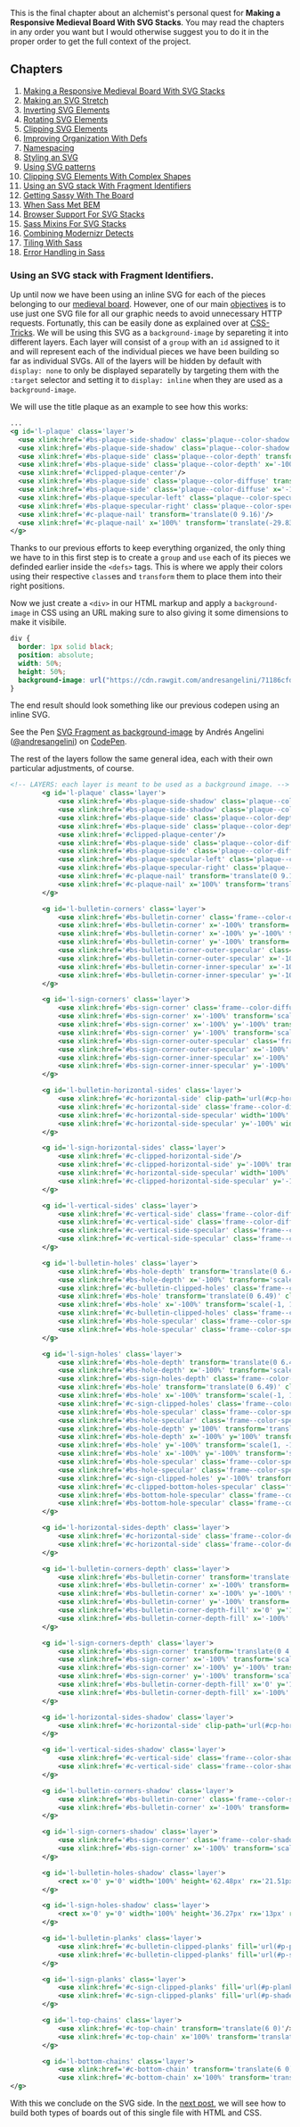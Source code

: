 This is the final chapter about an alchemist's personal quest for **Making a Responsive Medieval Board With SVG Stacks**. You may read the chapters in any order you want but I would otherwise suggest you to do it in the proper order to get the full context of the project.

## Chapters

1. [Making a Responsive Medieval Board With SVG Stacks][ch-1]
2. [Making an SVG Stretch][ch-2]
3. [Inverting SVG Elements][ch-3]
4. [Rotating SVG Elements][ch-4]
5. [Clipping SVG Elements][ch-5]
6. [Improving Organization With Defs][ch-6]
7. [Namespacing][ch-7]
8. [Styling an SVG][ch-8]
9. [Using SVG patterns][ch-9]
10. [Clipping SVG Elements With Complex Shapes][ch-10]
11. [Using an SVG stack With Fragment Identifiers][ch-11]
12. [Getting Sassy With The Board][ch-12]
13. [When Sass Met BEM][ch-13]
14. [Browser Support For SVG Stacks][ch-14]
15. [Sass Mixins For SVG Stacks][ch-15]
16. [Combining Modernizr Detects][ch-16]
17. [Tiling With Sass][ch-17]
18. [Error Handling in Sass][ch-18]

### Using an SVG stack with Fragment Identifiers.

Up until now we have been using an inline SVG for each of the pieces belonging to our [medieval board][ch-10]. However, one of our main [objectives] is to use just one SVG file for all our graphic needs to avoid unnecessary HTTP requests. Fortunatly, this can be easily done as explained over at [CSS-Tricks]. We will be using this SVG as a `background-image` by separeting it into different layers. Each layer will consist of a `group` with an `id` assigned to it and will represent each of the individual pieces we have been building so far as individual SVGs. All of the layers will be hidden by default with `display: none` to only be displayed separatelly by targeting them with the `:target` selector and setting it to `display: inline` when they are used as a `background-image`.

We will use the title plaque as an example to see how this works:

```xml
...
<g id='l-plaque' class='layer'>
  <use xlink:href='#bs-plaque-side-shadow' class='plaque--color-shadow' transform='translate(0 9.08)'/>
  <use xlink:href='#bs-plaque-side-shadow' class='plaque--color-shadow' x='-100%' transform='scale(-1, 1) translate(0 9.08)'/>
  <use xlink:href='#bs-plaque-side' class='plaque--color-depth' transform='translate(0 11.24)'/>
  <use xlink:href='#bs-plaque-side' class='plaque--color-depth' x='-100%' transform='scale(-1, 1) translate(0 11.24)'/>
  <use xlink:href='#clipped-plaque-center'/>
  <use xlink:href='#bs-plaque-side' class='plaque--color-diffuse' transform='translate(0 9.16)'/>
  <use xlink:href='#bs-plaque-side' class='plaque--color-diffuse' x='-100%' transform='scale(-1, 1) translate(0 9.16)'/>
  <use xlink:href='#bs-plaque-specular-left' class='plaque--color-specular' transform='translate(0 9.16)'/>
  <use xlink:href='#bs-plaque-specular-right' class='plaque--color-specular' x='100%' transform='translate(-21 9.16)'/>
  <use xlink:href='#c-plaque-nail' transform='translate(0 9.16)'/>
  <use xlink:href='#c-plaque-nail' x='100%' transform='translate(-29.83 9.16)'/>
</g>

```

Thanks to our previous efforts to keep everything organized, the only thing we have to in this first step is to create a `group` and `use` each of its pieces we definded earlier inside the `<defs>` tags. This is where we apply their colors using their respective `class`es and `transform` them to place them into their right positions.

Now we just create a `<div>` in our HTML markup and apply a `background-image` in CSS using an URL making sure to also giving it some dimensions to make it visibile.

```css
div {
  border: 1px solid black;
  position: absolute;
  width: 50%;
  height: 50%;
  background-image: url("https://cdn.rawgit.com/andresangelini/71186cfd071e53e4b229ef78ca60207f/raw/c33418e6d8c07c71914cc08bbc7e442d58a7f838/plaque.svg");
}
```
The end result should look something like our previous codepen using an inline SVG.

<p data-height="265" data-theme-id="0" data-slug-hash="vzmrjv" data-default-tab="css,result" data-user="andresangelini" data-pen-title="SVG Fragment as background-image" class="codepen">See the Pen <a href="https://codepen.io/andresangelini/pen/vzmrjv/">SVG Fragment as background-image</a> by Andrés Angelini (<a href="https://codepen.io/andresangelini">@andresangelini</a>) on <a href="https://codepen.io">CodePen</a>.</p>
<script async src="https://static.codepen.io/assets/embed/ei.js"></script>

The rest of the layers follow the same general idea, each with their own particular adjustments, of course.

```xml
<!-- LAYERS: each layer is meant to be used as a background image. -->
        <g id='l-plaque' class='layer'>
            <use xlink:href='#bs-plaque-side-shadow' class='plaque--color-shadow' transform='translate(0 9.08)'/>
            <use xlink:href='#bs-plaque-side-shadow' class='plaque--color-shadow' x='-100%' transform='scale(-1, 1) translate(0 9.08)'/>
            <use xlink:href='#bs-plaque-side' class='plaque--color-depth' transform='translate(0 11.24)'/>
            <use xlink:href='#bs-plaque-side' class='plaque--color-depth' x='-100%' transform='scale(-1, 1) translate(0 11.24)'/>
            <use xlink:href='#clipped-plaque-center'/>
            <use xlink:href='#bs-plaque-side' class='plaque--color-diffuse' transform='translate(0 9.16)'/>
            <use xlink:href='#bs-plaque-side' class='plaque--color-diffuse' x='-100%' transform='scale(-1, 1) translate(0 9.16)'/>
            <use xlink:href='#bs-plaque-specular-left' class='plaque--color-specular' transform='translate(0 9.16)'/>
            <use xlink:href='#bs-plaque-specular-right' class='plaque--color-specular' x='100%' transform='translate(-21 9.16)'/>
            <use xlink:href='#c-plaque-nail' transform='translate(0 9.16)'/>
            <use xlink:href='#c-plaque-nail' x='100%' transform='translate(-29.83 9.16)'/>
        </g>

        <g id='l-bulletin-corners' class='layer'>
            <use xlink:href='#bs-bulletin-corner' class='frame--color-diffuse'/>
            <use xlink:href='#bs-bulletin-corner' x='-100%' transform='scale(-1, 1)' class='frame--color-diffuse'/>
            <use xlink:href='#bs-bulletin-corner' x='-100%' y='-100%' transform='scale(-1, -1) translate(0 6.5)' class='frame--color-diffuse'/>
            <use xlink:href='#bs-bulletin-corner' y='-100%' transform='scale(1, -1) translate(0 6.5)' class='frame--color-diffuse'/>
            <use xlink:href='#bs-bulletin-corner-outer-specular' class='frame--color-specular'/>
            <use xlink:href='#bs-bulletin-corner-outer-specular' x='-100%' transform='scale(-1, 1)' class='frame--color-specular'/>
            <use xlink:href='#bs-bulletin-corner-inner-specular' x='-100%' y='-100%' transform='scale(-1, -1) translate(0 6.5)' class='frame--color-specular'/>
            <use xlink:href='#bs-bulletin-corner-inner-specular' y='-100%' transform='scale(1, -1) translate(0 6.5)' class='frame--color-specular'/>
        </g>

        <g id='l-sign-corners' class='layer'>
            <use xlink:href='#bs-sign-corner' class='frame--color-diffuse'/>
            <use xlink:href='#bs-sign-corner' x='-100%' transform='scale(-1, 1)' class='frame--color-diffuse'/>
            <use xlink:href='#bs-sign-corner' x='-100%' y='-100%' transform='scale(-1, -1) translate(0 6.5)' class='frame--color-diffuse'/>
            <use xlink:href='#bs-sign-corner' y='-100%' transform='scale(1, -1) translate(0 6.5)' class='frame--color-diffuse'/>
            <use xlink:href='#bs-sign-corner-outer-specular' class='frame--color-specular'/>
            <use xlink:href='#bs-sign-corner-outer-specular' x='-100%' transform='scale(-1, 1)' class='frame--color-specular'/>
            <use xlink:href='#bs-sign-corner-inner-specular' x='-100%' y='-100%' transform='scale(-1, -1) translate(0 6.5)' class='frame--color-specular'/>
            <use xlink:href='#bs-sign-corner-inner-specular' y='-100%' transform='scale(1, -1) translate(0 6.5)' class='frame--color-specular'/>
        </g>

        <g id='l-bulletin-horizontal-sides' class='layer'>
            <use xlink:href='#c-horizontal-side' clip-path='url(#cp-horizontal-side-bottom)' class='frame--color-diffuse' width='100%' height='16.25'/>
            <use xlink:href='#c-horizontal-side' class='frame--color-diffuse' y='-100%' width='100%' height='16.25' transform='scale(1, -1) translate(0 6.5)'/>
            <use xlink:href='#c-horizontal-side-specular' width='100%' height='16.25'/>
            <use xlink:href='#c-horizontal-side-specular' y='-100%' width='100%' height='16.25' transform='scale(1, -1) translate(0 16.24)'/>
        </g>

        <g id='l-sign-horizontal-sides' class='layer'>
            <use xlink:href='#c-clipped-horizontal-side'/>
            <use xlink:href='#c-clipped-horizontal-side' y='-100%' transform='scale(1, -1) translate(0 6.5)'/>
            <use xlink:href='#c-horizontal-side-specular' width='100%' height='16.25' class='frame--color-specular'/>
            <use xlink:href='#c-clipped-horizontal-side-specular' y='-100%' transform='scale(1, -1) translate(0 16.25)'/>
        </g>

        <g id='l-vertical-sides' class='layer'>
            <use xlink:href='#c-vertical-side' class='frame--color-diffuse' width='16.25px' height='100%'/>
            <use xlink:href='#c-vertical-side' class='frame--color-diffuse' x='-100%' width='16.25px' height='100%' transform='scale(-1, 1)'/>
            <use xlink:href='#c-vertical-side-specular' class='frame--color-specular' width='16.25px' height='100%'/>
            <use xlink:href='#c-vertical-side-specular' class='frame--color-specular' x='-100%' width='16.25px' height='100%' transform='scale(-1, 1) translate(10 0)'/>
        </g>

        <g id='l-bulletin-holes' class='layer'>
            <use xlink:href='#bs-hole-depth' transform='translate(0 6.49)' class='frame--color-depth'/>
            <use xlink:href='#bs-hole-depth' x='-100%' transform='scale(-1, 1) translate(0 6.49)' class='frame--color-depth'/>
            <use xlink:href='#c-bulletin-clipped-holes' class='frame--color-depth' clip-path='url(#cp-holes-left)' transform='translate(0 4.32)'/>
            <use xlink:href='#bs-hole' transform='translate(0 6.49)' class='frame--color-diffuse'/>
            <use xlink:href='#bs-hole' x='-100%' transform='scale(-1, 1) translate(0 6.49)' class='frame--color-diffuse'/>
            <use xlink:href='#c-bulletin-clipped-holes' class='frame--color-diffuse'/>
            <use xlink:href='#bs-hole-specular' class='frame--color-specular' transform='translate(0 6.49)'/>
            <use xlink:href='#bs-hole-specular' class='frame--color-specular' x='100%' transform='translate(-32 6.49)'/>
        </g>

        <g id='l-sign-holes' class='layer'>
            <use xlink:href='#bs-hole-depth' transform='translate(0 6.49)' class='frame--color-depth' clip-path='url(#cp-sign-hole-bottom)'/>
            <use xlink:href='#bs-hole-depth' x='-100%' transform='scale(-1, 1) translate(0 6.49)' class='frame--color-depth' clip-path='url(#cp-sign-hole-bottom)'/>
            <use xlink:href='#bs-sign-holes-depth' class='frame--color-depth' transform='translate(0 6.48)' clip-path='url(#cp-sign-holes-depth)'/>
            <use xlink:href='#bs-hole' transform='translate(0 6.49)' class='frame--color-diffuse' clip-path='url(#cp-sign-hole-bottom)'/>
            <use xlink:href='#bs-hole' x='-100%' transform='scale(-1, 1) translate(0 6.49)' class='frame--color-diffuse' clip-path='url(#cp-sign-hole-bottom)'/>
            <use xlink:href='#c-sign-clipped-holes' class='frame--color-diffuse'/>
            <use xlink:href='#bs-hole-specular' class='frame--color-specular' transform='translate(0 6.49)'/>
            <use xlink:href='#bs-hole-specular' class='frame--color-specular' x='100%' transform='translate(-32 6.49)'/>
            <use xlink:href='#bs-hole-depth' y='100%' transform='translate(0 -34.49)' class='frame--color-depth' clip-path='url(#cp-sign-hole-top)'/>
            <use xlink:href='#bs-hole-depth' x='-100%' y='100%' transform='scale(-1, 1) translate(0 -34.49)' class='frame--color-depth' clip-path='url(#cp-sign-hole-top)'/>
            <use xlink:href='#bs-hole' y='-100%' transform='scale(1, -1) translate(0 12.98)' class='frame--color-diffuse' clip-path='url(#cp-sign-hole-bottom)'/>
            <use xlink:href='#bs-hole' x='-100%' y='-100%' transform='scale(-1,-1) translate(0 12.98)' class='frame--color-diffuse' clip-path='url(#cp-sign-hole-bottom)'/>
            <use xlink:href='#bs-hole-specular' class='frame--color-specular' y='100%' transform='translate(0 -34.24)'/>
            <use xlink:href='#bs-hole-specular' class='frame--color-specular' y='100%' x='100%' transform='translate(-32 -34.24)'/>
            <use xlink:href='#c-sign-clipped-holes' y='-100%' transform='scale(1, -1) translate(0 6.49)' class='frame--color-diffuse'/>
            <use xlink:href='#c-clipped-bottom-holes-specular' class='frame--color-specular' clip-path='url(#cp-bottom-holes-specular-left)'/>
            <use xlink:href='#bs-bottom-hole-specular' class='frame--color-specular' y='100%' transform='translate(0 -36.4)'/>
            <use xlink:href='#bs-bottom-hole-specular' class='frame--color-specular' x='-100%' y='100%' transform='scale(-1, 1) translate(0 -36.4)'/>
        </g>

        <g id='l-horizontal-sides-depth' class='layer'>
            <use xlink:href='#c-horizontal-side' class='frame--color-depth' height='16.25' width='100%' transform='translate(0 4.32)' clip-path='url(#cp-horizontal-side-center)'/>
            <use xlink:href='#c-horizontal-side' class='frame--color-depth' y='-100%' height='16.25' width='100%' transform='scale(1, -1)'/>
        </g>

        <g id='l-bulletin-corners-depth' class='layer'>
            <use xlink:href='#bs-bulletin-corner' transform='translate(0 4.32)' class='frame--color-depth'/>
            <use xlink:href='#bs-bulletin-corner' x='-100%' transform='scale(-1, 1) translate(0 4.32)' class='frame--color-depth'/>
            <use xlink:href='#bs-bulletin-corner' x='-100%' y='-100%' transform='scale(-1, -1)' class='frame--color-depth'/>
            <use xlink:href='#bs-bulletin-corner' y='-100%' transform='scale(1, -1)' class='frame--color-depth'/>
            <use xlink:href='#bs-bulletin-corner-depth-fill' x='0' y='100%' transform='translate(0 -53.5)' class='frame--color-depth'/>
            <use xlink:href='#bs-bulletin-corner-depth-fill' x='-100%' y='100%' transform='scale(-1, 1) translate(0 -53.5)' class='frame--color-depth'/>
        </g>

        <g id='l-sign-corners-depth' class='layer'>
            <use xlink:href='#bs-sign-corner' transform='translate(0 4.32)' class='frame--color-depth'/>
            <use xlink:href='#bs-sign-corner' x='-100%' transform='scale(-1, 1) translate(0 4.32)' class='frame--color-depth'/>
            <use xlink:href='#bs-sign-corner' x='-100%' y='-100%' transform='scale(-1, -1)' class='frame--color-depth'/>
            <use xlink:href='#bs-sign-corner' y='-100%' transform='scale(1, -1)' class='frame--color-depth'/>
            <use xlink:href='#bs-bulletin-corner-depth-fill' x='0' y='100%' transform='translate(0 -27)' class='frame--color-depth'/>
            <use xlink:href='#bs-bulletin-corner-depth-fill' x='-100%' y='100%' transform='scale(-1, 1) translate(0 -27)' class='frame--color-depth'/>
        </g>

        <g id='l-horizontal-sides-shadow' class='layer'>
            <use xlink:href='#c-horizontal-side' clip-path='url(#cp-horizontal-side-center)' class='frame--color-shadow' transform='translate(0 6.48)' height='16.25' width='100%'/>
        </g>

        <g id='l-vertical-sides-shadow' class='layer'>
            <use xlink:href='#c-vertical-side' class='frame--color-shadow' width='16.25px' height='100%' transform='translate(2.16 0)'/>
            <use xlink:href='#c-vertical-side' class='frame--color-shadow' x='-100%' width='16.25px' height='100%' transform='scale(-1, 1) translate(2.16 0)'/>
        </g>

        <g id='l-bulletin-corners-shadow' class='layer'>
            <use xlink:href='#bs-bulletin-corner' class='frame--color-shadow' transform='translate(2.16 6.48)'/>
            <use xlink:href='#bs-bulletin-corner' x='-100%' transform='scale(-1, 1) translate(2.16 6.48)' class='frame--color-shadow'/>
        </g>

        <g id='l-sign-corners-shadow' class='layer'>
            <use xlink:href='#bs-sign-corner' class='frame--color-shadow' transform='translate(2.16 6.48)'/>
            <use xlink:href='#bs-sign-corner' x='-100%' transform='scale(-1, 1) translate(2.16 6.48)' class='frame--color-shadow'/>
        </g>

        <g id='l-bulletin-holes-shadow' class='layer'>
            <rect x='0' y='0' width='100%' height='62.48px' rx='21.51px' ry='21.51px' clip-path='url(#cp-bulletin-holes)' class='frame--color-shadow'/>
        </g>

        <g id='l-sign-holes-shadow' class='layer'>
            <rect x='0' y='0' width='100%' height='36.27px' rx='13px' ry='13px' clip-path='url(#cp-sign-holes)' class='frame--color-shadow'/>
        </g>

        <g id='l-bulletin-planks' class='layer'>
            <use xlink:href='#c-bulletin-clipped-planks' fill='url(#p-planks)'/>
            <use xlink:href='#c-bulletin-clipped-planks' fill='url(#p-shades)'/>
        </g>

        <g id='l-sign-planks' class='layer'>
            <use xlink:href='#c-sign-clipped-planks' fill='url(#p-planks)'/>
            <use xlink:href='#c-sign-clipped-planks' fill='url(#p-shades)'/>
        </g>

        <g id='l-top-chains' class='layer'>
            <use xlink:href='#c-top-chain' transform='translate(6 0)'/>
            <use xlink:href='#c-top-chain' x='100%' transform='translate(-26 0)'/>
        </g>

        <g id='l-bottom-chains' class='layer'>
            <use xlink:href='#c-bottom-chain' transform='translate(6 0)'/>
            <use xlink:href='#c-bottom-chain' x='100%' transform='translate(-26 0)'/>
</g>
```
With this we conclude on the SVG side. In the [next post][ch-12], we will see how to build both types of boards out of this single file with HTML and CSS.



[ch-1]: ../Making-a-responsive-medieval-board-with-SVG-stacks
[ch-2]: ../Making-an-SVG-stretch
[ch-3]: ../Inverting-SVG-elements
[ch-4]: ../Rotating-SVG-elements
[ch-5]: ../Clipping-SVG-elements
[ch-6]: ../Improving-organization-with-defs
[ch-7]: ../Namespacing
[ch-8]: ../Styling-an-SVG
[ch-9]: ../Using-SVG-patterns
[ch-10]: ../Clipping-SVG-elements-with-complex-shapes
[ch-11]: ../Using-an-SVG-stack-with-fragment-identifiers
[ch-12]: ../Getting-Sassy-with-the-board
[ch-13]: ../When-Sass-met-BEM
[ch-14]: ../Browser-support-for-SVG-stacks
[ch-15]: ../Sass-mixins-for-SVG-stacks
[ch-16]: ../Combining-modernizr-detects
[ch-17]: ../Tiling-with-Sass
[ch-18]: ../Error-handling-in-Sass
[objectives]: ../Making-a-responsive-medieval-board-with-SVG-stacks/#the-objectives
[CSS-Tricks]: https://css-tricks.com/svg-fragment-identifiers-work/
